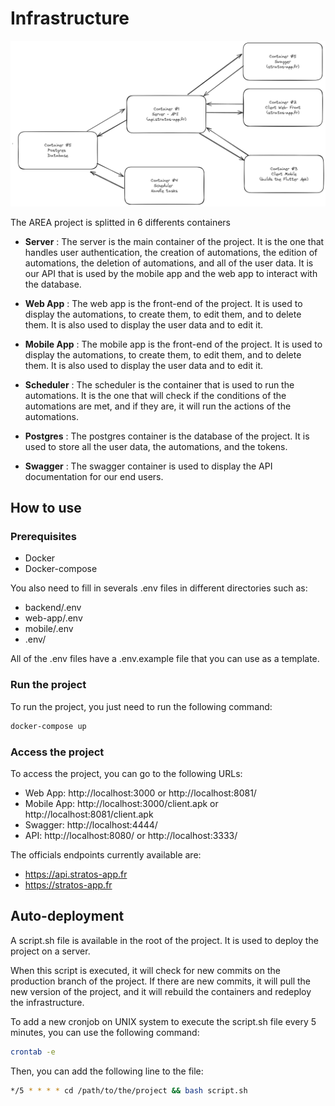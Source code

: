 # Infrastructure

![Infrastructure](../images/infrastructure.png)

The AREA project is splitted in 6 differents containers

- **Server** : The server is the main container of the project. It is the one that handles user authentication, the creation of automations, the edition of automations, the deletion of automations, and all of the user data. It is our API that is used by the mobile app and the web app to interact with the database.

- **Web App** : The web app is the front-end of the project. It is used to display the automations, to create them, to edit them, and to delete them. It is also used to display the user data and to edit it.

- **Mobile App** : The mobile app is the front-end of the project. It is used to display the automations, to create them, to edit them, and to delete them. It is also used to display the user data and to edit it.

- **Scheduler** : The scheduler is the container that is used to run the automations. It is the one that will check if the conditions of the automations are met, and if they are, it will run the actions of the automations.

- **Postgres** : The postgres container is the database of the project. It is used to store all the user data, the automations, and the tokens.

- **Swagger** : The swagger container is used to display the API documentation for our end users.

## How to use

### Prerequisites

- Docker
- Docker-compose

You also need to fill in severals .env files in different directories such as:

- backend/.env
- web-app/.env
- mobile/.env
- .env/

All of the .env files have a .env.example file that you can use as a template.

### Run the project

To run the project, you just need to run the following command:

```bash
docker-compose up
```

### Access the project

To access the project, you can go to the following URLs:

- Web App: http://localhost:3000 or http://localhost:8081/
- Mobile App: http://localhost:3000/client.apk or http://localhost:8081/client.apk
- Swagger: http://localhost:4444/
- API: http://localhost:8080/ or http://localhost:3333/

The officials endpoints currently available are:

- https://api.stratos-app.fr
- https://stratos-app.fr

## Auto-deployment

A script.sh file is available in the root of the project. It is used to deploy the project on a server.

When this script is executed, it will check for new commits on the production branch of the project. If there are new commits, it will pull the new version of the project, and it will rebuild the containers and redeploy the infrastructure.

To add a new cronjob on UNIX system to execute the script.sh file every 5 minutes, you can use the following command:

```bash
crontab -e
```

Then, you can add the following line to the file:

```bash
*/5 * * * * cd /path/to/the/project && bash script.sh
```
